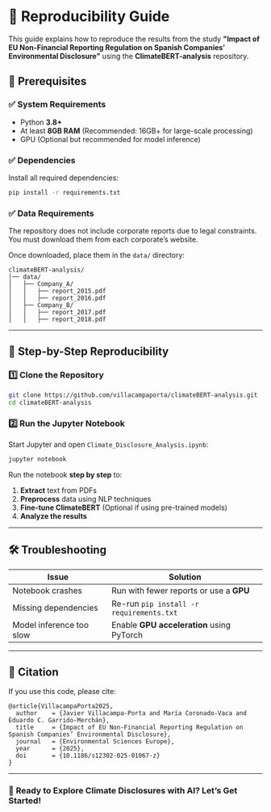 # 🔄 Reproducibility Guide

This guide explains how to reproduce the results from the study **"Impact of EU Non-Financial Reporting Regulation on Spanish Companies’ Environmental Disclosure"** using the **ClimateBERT-analysis** repository.

## 📌 Prerequisites

### ✅ **System Requirements**
- Python **3.8+**
- At least **8GB RAM** (Recommended: 16GB+ for large-scale processing)
- GPU (Optional but recommended for model inference)

### ✅ **Dependencies**
Install all required dependencies:
```bash
pip install -r requirements.txt
```

### ✅ **Data Requirements**
The repository does not include corporate reports due to legal constraints. You must download them from each corporate’s website.

Once downloaded, place them in the `data/` directory:
```
climateBERT-analysis/
│── data/
│   ├── Company_A/
│   │   ├── report_2015.pdf
│   │   ├── report_2016.pdf
│   ├── Company_B/
│   │   ├── report_2017.pdf
│   │   ├── report_2018.pdf
```

---

## 🚀 Step-by-Step Reproducibility

### 1️⃣ **Clone the Repository**
```bash
git clone https://github.com/villacampaporta/climateBERT-analysis.git
cd climateBERT-analysis
```

### 2️⃣ **Run the Jupyter Notebook**
Start Jupyter and open `Climate_Disclosure_Analysis.ipynb`:
```bash
jupyter notebook
```

Run the notebook **step by step** to:
1. **Extract** text from PDFs
2. **Preprocess** data using NLP techniques
3. **Fine-tune ClimateBERT** (Optional if using pre-trained models)
4. **Analyze the results**

---

## 🛠 Troubleshooting

| Issue | Solution |
|--------|----------|
| Notebook crashes | Run with fewer reports or use a **GPU** |
| Missing dependencies | Re-run `pip install -r requirements.txt` |
| Model inference too slow | Enable **GPU acceleration** using PyTorch |

---

## 📝 Citation
If you use this code, please cite:
```
@article{VillacampaPorta2025,
  author    = {Javier Villacampa-Porta and María Coronado-Vaca and Eduardo C. Garrido-Merchán},
  title     = {Impact of EU Non-Financial Reporting Regulation on Spanish Companies’ Environmental Disclosure},
  journal   = {Environmental Sciences Europe},
  year      = {2025},
  doi       = {10.1186/s12302-025-01067-z}
}
```

---

### 🚀 **Ready to Explore Climate Disclosures with AI? Let’s Get Started!**

